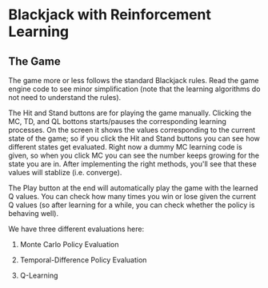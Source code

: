 Blackjack with Reinforcement Learning
=========

The Game
-----
The game more or less follows the standard Blackjack rules. Read the game engine code to see minor simplification (note that the learning algorithms do not need to understand the rules). 

The Hit and Stand buttons are for playing the game manually. Clicking the MC, TD, and QL bottons starts/pauses the corresponding learning processes. On the screen it shows the values corresponding to the current state of the game; so if you click the Hit and Stand buttons you can see how different states get evaluated. Right now a dummy MC learning code is given, so when you click MC you can see the number keeps growing for the state you are in. After implementing the right methods, you'll see that these values will stablize (i.e. converge). 

The Play button at the end will automatically play the game with the learned Q values. You can check how many times you win or lose given the current Q values (so after learning for a while, you can check whether the policy is behaving well). 

We have three different evaluations here:
1. Monte Carlo Policy Evaluation 

2. Temporal-Difference Policy Evaluation

3. Q-Learning

